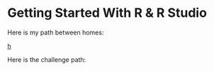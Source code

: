 # Getting Started With R & R Studio

Here is my path between homes:

[h](images/path.png)

Here is the challenge path:

[](images/path_challenge.jpg)